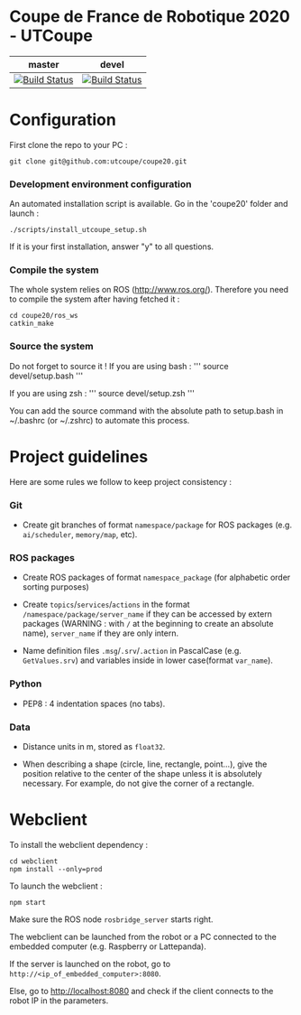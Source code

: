 Coupe de France de Robotique 2020 - UTCoupe
=======
|master|devel|
|------|-----|
| [![Build Status](https://travis-ci.org/utcoupe/coupe20.svg?branch=master)](https://travis-ci.org/utcoupe/coupe20) | [![Build Status](https://travis-ci.org/utcoupe/coupe20.svg?branch=devel)](https://travis-ci.org/utcoupe/coupe20) |

# Configuration

First clone the repo to your PC :
```
git clone git@github.com:utcoupe/coupe20.git
```

### Development environment configuration

An automated installation script is available. Go in the 'coupe20' folder and launch :
```
./scripts/install_utcoupe_setup.sh
```

If it is your first installation, answer "y" to all questions.

### Compile the system

The whole system relies on ROS (http://www.ros.org/). Therefore you need to compile the system after having fetched it :
```
cd coupe20/ros_ws
catkin_make
```

### Source the system

Do not forget to source it !
If you are using bash : 
'''
source devel/setup.bash
'''

If you are using zsh : 
'''
source devel/setup.zsh
'''

You can add the source command with the absolute path to setup.bash in ~/.bashrc (or ~/.zshrc) to automate this process.

# Project guidelines

Here are some rules we follow to keep project consistency :

### Git

- Create git branches of format `namespace/package` for ROS packages (e.g. `ai/scheduler`, `memory/map`, etc).

### ROS packages

- Create ROS packages of format `namespace_package` (for alphabetic order sorting purposes)

- Create `topics`/`services`/`actions` in the format `/namespace/package/server_name` if they can be accessed by extern packages (WARNING : with `/` at the beginning to create an absolute name), `server_name` if they are only intern.

- Name definition files `.msg`/`.srv`/`.action` in PascalCase (e.g. `GetValues.srv`) and variables inside in lower case(format `var_name`).

### Python

- PEP8 : 4 indentation spaces (no tabs).

### Data

- Distance units in m, stored as `float32`.

- When describing a shape (circle, line, rectangle, point...), give the position relative to the center of the shape unless it is absolutely necessary.  For example, do not give the corner of a rectangle.

# Webclient

To install the webclient dependency :
```
cd webclient
npm install --only=prod
```

To launch the webclient :
```
npm start
```

Make sure the ROS node `rosbridge_server` starts right.

The webclient can be launched from the robot or a PC connected to the embedded computer (e.g. Raspberry or Lattepanda).

If the server is launched on the robot, go to `http://<ip_of_embedded_computer>:8080`.

Else, go to [http://localhost:8080](http://localhost:8080) and check if the client connects to the robot IP in the parameters.